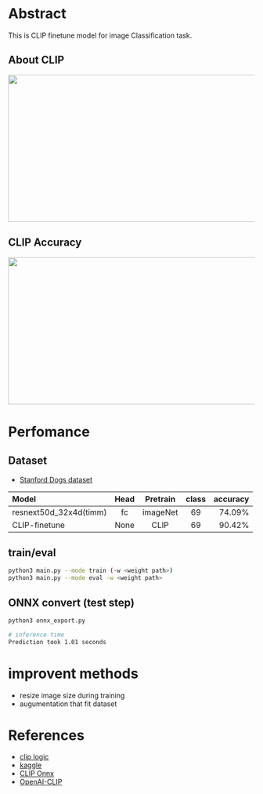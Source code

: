 # Abstract

This is CLIP finetune model for image Classification task.

## About CLIP
<img src="https://github.com/madara-tribe/CLIP-finetune/assets/48679574/170d1b6f-0738-4932-8409-656dd17354d8" width="700px" height="300px"/>

## CLIP Accuracy
<img src="https://github.com/madara-tribe/CLIP-finetune/assets/48679574/b8714835-5ea5-42b4-9f42-993376099f81" width="700px" height="300px"/>


# Perfomance

## Dataset
- [Stanford Dogs dataset](http://vision.stanford.edu/aditya86/ImageNetDogs/)

| Model | Head | Pretrain | class | accuracy |
| :---         |     :---:      |     :---:      |     :---:      |        ---: |
| resnext50d_32x4d(timm) | fc | imageNet |69|74.09%|
| CLIP-finetune | None | CLIP |69|90.42%|


## train/eval
```bash
python3 main.py --mode train (-w <weight path>)
python3 main.py --mode eval -w <weight path>
```

## ONNX convert (test step)
```bash
python3 onnx_export.py
```

```bash
# inference time
Prediction took 1.01 seconds
```


# improvent methods
- resize image size during training
- augumentation that fit dataset

# References
- [clip logic](https://arxiv.org/pdf/2103.00020.pdf)
- [kaggle](https://www.kaggle.com/code/zacchaeus/clip-finetune)
- [CLIP Onnx](https://www.kaggle.com/code/ivanpan/pytorch-clip-onnx-to-speed-up-inference)
- [OpenAI-CLIP](https://github.com/openai/CLIP)
